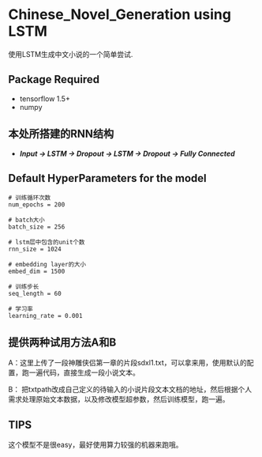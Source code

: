 # Chinese_Novel_Generation using LSTM

使用LSTM生成中文小说的一个简单尝试.

## Package Required
- tensorflow 1.5+
- numpy

## 本处所搭建的RNN结构 
- ***Input -> LSTM -> Dropout -> LSTM -> Dropout -> Fully Connected*** 

## Default HyperParameters for the model

```
# 训练循环次数
num_epochs = 200

# batch大小
batch_size = 256

# lstm层中包含的unit个数
rnn_size = 1024

# embedding layer的大小
embed_dim = 1500

# 训练步长
seq_length = 60

# 学习率
learning_rate = 0.001
```

## 提供两种试用方法A和B

A：这里上传了一段神雕侠侣第一章的片段sdxl1.txt，可以拿来用，使用默认的配置，跑一遍代码，直接生成一段小说文本。  

B： 把txtpath改成自己定义的待输入的小说片段文本文档的地址，然后根据个人需求处理原始文本数据，以及修改模型超参数，然后训练模型，跑一遍。 

## TIPS
这个模型不是很easy，最好使用算力较强的机器来跑哦。 
